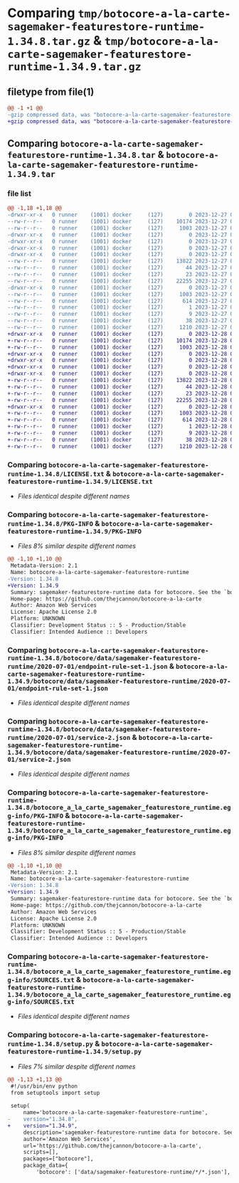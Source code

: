 # Comparing `tmp/botocore-a-la-carte-sagemaker-featurestore-runtime-1.34.8.tar.gz` & `tmp/botocore-a-la-carte-sagemaker-featurestore-runtime-1.34.9.tar.gz`

## filetype from file(1)

```diff
@@ -1 +1 @@
-gzip compressed data, was "botocore-a-la-carte-sagemaker-featurestore-runtime-1.34.8.tar", last modified: Wed Dec 27 01:07:03 2023, max compression
+gzip compressed data, was "botocore-a-la-carte-sagemaker-featurestore-runtime-1.34.9.tar", last modified: Thu Dec 28 01:07:05 2023, max compression
```

## Comparing `botocore-a-la-carte-sagemaker-featurestore-runtime-1.34.8.tar` & `botocore-a-la-carte-sagemaker-featurestore-runtime-1.34.9.tar`

### file list

```diff
@@ -1,18 +1,18 @@
-drwxr-xr-x   0 runner    (1001) docker     (127)        0 2023-12-27 01:07:03.595361 botocore-a-la-carte-sagemaker-featurestore-runtime-1.34.8/
--rw-r--r--   0 runner    (1001) docker     (127)    10174 2023-12-27 01:07:03.000000 botocore-a-la-carte-sagemaker-featurestore-runtime-1.34.8/LICENSE.txt
--rw-r--r--   0 runner    (1001) docker     (127)     1003 2023-12-27 01:07:03.595361 botocore-a-la-carte-sagemaker-featurestore-runtime-1.34.8/PKG-INFO
-drwxr-xr-x   0 runner    (1001) docker     (127)        0 2023-12-27 01:07:03.595361 botocore-a-la-carte-sagemaker-featurestore-runtime-1.34.8/botocore/
-drwxr-xr-x   0 runner    (1001) docker     (127)        0 2023-12-27 01:07:03.595361 botocore-a-la-carte-sagemaker-featurestore-runtime-1.34.8/botocore/data/
-drwxr-xr-x   0 runner    (1001) docker     (127)        0 2023-12-27 01:07:03.595361 botocore-a-la-carte-sagemaker-featurestore-runtime-1.34.8/botocore/data/sagemaker-featurestore-runtime/
-drwxr-xr-x   0 runner    (1001) docker     (127)        0 2023-12-27 01:07:03.595361 botocore-a-la-carte-sagemaker-featurestore-runtime-1.34.8/botocore/data/sagemaker-featurestore-runtime/2020-07-01/
--rw-r--r--   0 runner    (1001) docker     (127)    13822 2023-12-27 01:06:29.000000 botocore-a-la-carte-sagemaker-featurestore-runtime-1.34.8/botocore/data/sagemaker-featurestore-runtime/2020-07-01/endpoint-rule-set-1.json
--rw-r--r--   0 runner    (1001) docker     (127)       44 2023-12-27 01:06:29.000000 botocore-a-la-carte-sagemaker-featurestore-runtime-1.34.8/botocore/data/sagemaker-featurestore-runtime/2020-07-01/examples-1.json
--rw-r--r--   0 runner    (1001) docker     (127)       23 2023-12-27 01:06:29.000000 botocore-a-la-carte-sagemaker-featurestore-runtime-1.34.8/botocore/data/sagemaker-featurestore-runtime/2020-07-01/paginators-1.json
--rw-r--r--   0 runner    (1001) docker     (127)    22255 2023-12-27 01:06:29.000000 botocore-a-la-carte-sagemaker-featurestore-runtime-1.34.8/botocore/data/sagemaker-featurestore-runtime/2020-07-01/service-2.json
-drwxr-xr-x   0 runner    (1001) docker     (127)        0 2023-12-27 01:07:03.595361 botocore-a-la-carte-sagemaker-featurestore-runtime-1.34.8/botocore_a_la_carte_sagemaker_featurestore_runtime.egg-info/
--rw-r--r--   0 runner    (1001) docker     (127)     1003 2023-12-27 01:07:03.000000 botocore-a-la-carte-sagemaker-featurestore-runtime-1.34.8/botocore_a_la_carte_sagemaker_featurestore_runtime.egg-info/PKG-INFO
--rw-r--r--   0 runner    (1001) docker     (127)      614 2023-12-27 01:07:03.000000 botocore-a-la-carte-sagemaker-featurestore-runtime-1.34.8/botocore_a_la_carte_sagemaker_featurestore_runtime.egg-info/SOURCES.txt
--rw-r--r--   0 runner    (1001) docker     (127)        1 2023-12-27 01:07:03.000000 botocore-a-la-carte-sagemaker-featurestore-runtime-1.34.8/botocore_a_la_carte_sagemaker_featurestore_runtime.egg-info/dependency_links.txt
--rw-r--r--   0 runner    (1001) docker     (127)        9 2023-12-27 01:07:03.000000 botocore-a-la-carte-sagemaker-featurestore-runtime-1.34.8/botocore_a_la_carte_sagemaker_featurestore_runtime.egg-info/top_level.txt
--rw-r--r--   0 runner    (1001) docker     (127)       38 2023-12-27 01:07:03.595361 botocore-a-la-carte-sagemaker-featurestore-runtime-1.34.8/setup.cfg
--rw-r--r--   0 runner    (1001) docker     (127)     1210 2023-12-27 01:07:03.000000 botocore-a-la-carte-sagemaker-featurestore-runtime-1.34.8/setup.py
+drwxr-xr-x   0 runner    (1001) docker     (127)        0 2023-12-28 01:07:05.334464 botocore-a-la-carte-sagemaker-featurestore-runtime-1.34.9/
+-rw-r--r--   0 runner    (1001) docker     (127)    10174 2023-12-28 01:07:05.000000 botocore-a-la-carte-sagemaker-featurestore-runtime-1.34.9/LICENSE.txt
+-rw-r--r--   0 runner    (1001) docker     (127)     1003 2023-12-28 01:07:05.334464 botocore-a-la-carte-sagemaker-featurestore-runtime-1.34.9/PKG-INFO
+drwxr-xr-x   0 runner    (1001) docker     (127)        0 2023-12-28 01:07:05.330464 botocore-a-la-carte-sagemaker-featurestore-runtime-1.34.9/botocore/
+drwxr-xr-x   0 runner    (1001) docker     (127)        0 2023-12-28 01:07:05.330464 botocore-a-la-carte-sagemaker-featurestore-runtime-1.34.9/botocore/data/
+drwxr-xr-x   0 runner    (1001) docker     (127)        0 2023-12-28 01:07:05.334464 botocore-a-la-carte-sagemaker-featurestore-runtime-1.34.9/botocore/data/sagemaker-featurestore-runtime/
+drwxr-xr-x   0 runner    (1001) docker     (127)        0 2023-12-28 01:07:05.334464 botocore-a-la-carte-sagemaker-featurestore-runtime-1.34.9/botocore/data/sagemaker-featurestore-runtime/2020-07-01/
+-rw-r--r--   0 runner    (1001) docker     (127)    13822 2023-12-28 01:06:26.000000 botocore-a-la-carte-sagemaker-featurestore-runtime-1.34.9/botocore/data/sagemaker-featurestore-runtime/2020-07-01/endpoint-rule-set-1.json
+-rw-r--r--   0 runner    (1001) docker     (127)       44 2023-12-28 01:06:26.000000 botocore-a-la-carte-sagemaker-featurestore-runtime-1.34.9/botocore/data/sagemaker-featurestore-runtime/2020-07-01/examples-1.json
+-rw-r--r--   0 runner    (1001) docker     (127)       23 2023-12-28 01:06:26.000000 botocore-a-la-carte-sagemaker-featurestore-runtime-1.34.9/botocore/data/sagemaker-featurestore-runtime/2020-07-01/paginators-1.json
+-rw-r--r--   0 runner    (1001) docker     (127)    22255 2023-12-28 01:06:26.000000 botocore-a-la-carte-sagemaker-featurestore-runtime-1.34.9/botocore/data/sagemaker-featurestore-runtime/2020-07-01/service-2.json
+drwxr-xr-x   0 runner    (1001) docker     (127)        0 2023-12-28 01:07:05.334464 botocore-a-la-carte-sagemaker-featurestore-runtime-1.34.9/botocore_a_la_carte_sagemaker_featurestore_runtime.egg-info/
+-rw-r--r--   0 runner    (1001) docker     (127)     1003 2023-12-28 01:07:05.000000 botocore-a-la-carte-sagemaker-featurestore-runtime-1.34.9/botocore_a_la_carte_sagemaker_featurestore_runtime.egg-info/PKG-INFO
+-rw-r--r--   0 runner    (1001) docker     (127)      614 2023-12-28 01:07:05.000000 botocore-a-la-carte-sagemaker-featurestore-runtime-1.34.9/botocore_a_la_carte_sagemaker_featurestore_runtime.egg-info/SOURCES.txt
+-rw-r--r--   0 runner    (1001) docker     (127)        1 2023-12-28 01:07:05.000000 botocore-a-la-carte-sagemaker-featurestore-runtime-1.34.9/botocore_a_la_carte_sagemaker_featurestore_runtime.egg-info/dependency_links.txt
+-rw-r--r--   0 runner    (1001) docker     (127)        9 2023-12-28 01:07:05.000000 botocore-a-la-carte-sagemaker-featurestore-runtime-1.34.9/botocore_a_la_carte_sagemaker_featurestore_runtime.egg-info/top_level.txt
+-rw-r--r--   0 runner    (1001) docker     (127)       38 2023-12-28 01:07:05.334464 botocore-a-la-carte-sagemaker-featurestore-runtime-1.34.9/setup.cfg
+-rw-r--r--   0 runner    (1001) docker     (127)     1210 2023-12-28 01:07:05.000000 botocore-a-la-carte-sagemaker-featurestore-runtime-1.34.9/setup.py
```

### Comparing `botocore-a-la-carte-sagemaker-featurestore-runtime-1.34.8/LICENSE.txt` & `botocore-a-la-carte-sagemaker-featurestore-runtime-1.34.9/LICENSE.txt`

 * *Files identical despite different names*

### Comparing `botocore-a-la-carte-sagemaker-featurestore-runtime-1.34.8/PKG-INFO` & `botocore-a-la-carte-sagemaker-featurestore-runtime-1.34.9/PKG-INFO`

 * *Files 8% similar despite different names*

```diff
@@ -1,10 +1,10 @@
 Metadata-Version: 2.1
 Name: botocore-a-la-carte-sagemaker-featurestore-runtime
-Version: 1.34.8
+Version: 1.34.9
 Summary: sagemaker-featurestore-runtime data for botocore. See the `botocore-a-la-carte` package for more info.
 Home-page: https://github.com/thejcannon/botocore-a-la-carte
 Author: Amazon Web Services
 License: Apache License 2.0
 Platform: UNKNOWN
 Classifier: Development Status :: 5 - Production/Stable
 Classifier: Intended Audience :: Developers
```

### Comparing `botocore-a-la-carte-sagemaker-featurestore-runtime-1.34.8/botocore/data/sagemaker-featurestore-runtime/2020-07-01/endpoint-rule-set-1.json` & `botocore-a-la-carte-sagemaker-featurestore-runtime-1.34.9/botocore/data/sagemaker-featurestore-runtime/2020-07-01/endpoint-rule-set-1.json`

 * *Files identical despite different names*

### Comparing `botocore-a-la-carte-sagemaker-featurestore-runtime-1.34.8/botocore/data/sagemaker-featurestore-runtime/2020-07-01/service-2.json` & `botocore-a-la-carte-sagemaker-featurestore-runtime-1.34.9/botocore/data/sagemaker-featurestore-runtime/2020-07-01/service-2.json`

 * *Files identical despite different names*

### Comparing `botocore-a-la-carte-sagemaker-featurestore-runtime-1.34.8/botocore_a_la_carte_sagemaker_featurestore_runtime.egg-info/PKG-INFO` & `botocore-a-la-carte-sagemaker-featurestore-runtime-1.34.9/botocore_a_la_carte_sagemaker_featurestore_runtime.egg-info/PKG-INFO`

 * *Files 8% similar despite different names*

```diff
@@ -1,10 +1,10 @@
 Metadata-Version: 2.1
 Name: botocore-a-la-carte-sagemaker-featurestore-runtime
-Version: 1.34.8
+Version: 1.34.9
 Summary: sagemaker-featurestore-runtime data for botocore. See the `botocore-a-la-carte` package for more info.
 Home-page: https://github.com/thejcannon/botocore-a-la-carte
 Author: Amazon Web Services
 License: Apache License 2.0
 Platform: UNKNOWN
 Classifier: Development Status :: 5 - Production/Stable
 Classifier: Intended Audience :: Developers
```

### Comparing `botocore-a-la-carte-sagemaker-featurestore-runtime-1.34.8/botocore_a_la_carte_sagemaker_featurestore_runtime.egg-info/SOURCES.txt` & `botocore-a-la-carte-sagemaker-featurestore-runtime-1.34.9/botocore_a_la_carte_sagemaker_featurestore_runtime.egg-info/SOURCES.txt`

 * *Files identical despite different names*

### Comparing `botocore-a-la-carte-sagemaker-featurestore-runtime-1.34.8/setup.py` & `botocore-a-la-carte-sagemaker-featurestore-runtime-1.34.9/setup.py`

 * *Files 7% similar despite different names*

```diff
@@ -1,13 +1,13 @@
 #!/usr/bin/env python
 from setuptools import setup
 
 setup(
     name='botocore-a-la-carte-sagemaker-featurestore-runtime',
-    version="1.34.8",
+    version="1.34.9",
     description='sagemaker-featurestore-runtime data for botocore. See the `botocore-a-la-carte` package for more info.',
     author='Amazon Web Services',
     url='https://github.com/thejcannon/botocore-a-la-carte',
     scripts=[],
     packages=["botocore"],
     package_data={
         'botocore': ['data/sagemaker-featurestore-runtime/*/*.json'],
```

